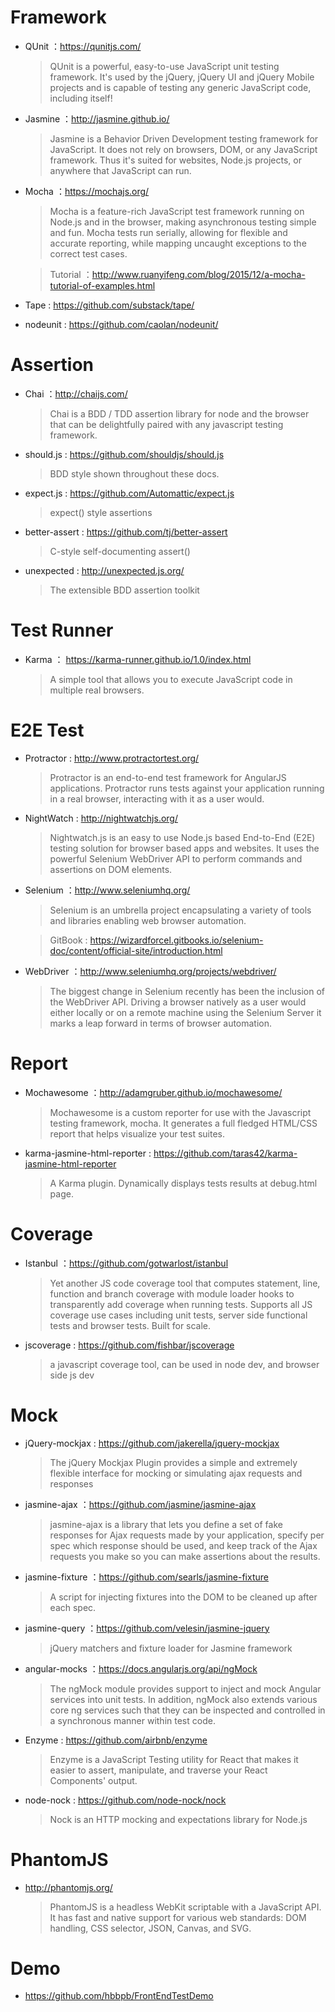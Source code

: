 # Framework

- QUnit ：https://qunitjs.com/
    > QUnit is a powerful, easy-to-use JavaScript unit testing framework. It's used by the jQuery, jQuery UI and jQuery Mobile projects and is capable of testing any generic JavaScript code, including itself!

- Jasmine ：http://jasmine.github.io/
    > Jasmine is a Behavior Driven Development testing framework for JavaScript. It does not rely on browsers, DOM, or any JavaScript framework. Thus it's suited for websites, Node.js projects, or anywhere that JavaScript can run.

- Mocha ：https://mochajs.org/
    > Mocha is a feature-rich JavaScript test framework running on Node.js and in the browser, making asynchronous testing simple and fun. Mocha tests run serially, allowing for flexible and accurate reporting, while mapping uncaught exceptions to the correct test cases.
    
    > Tutorial ：http://www.ruanyifeng.com/blog/2015/12/a-mocha-tutorial-of-examples.html

- Tape : https://github.com/substack/tape/

- nodeunit : https://github.com/caolan/nodeunit/

# Assertion

- Chai ：http://chaijs.com/
    > Chai is a BDD / TDD assertion library for node and the browser that can be delightfully paired with any javascript testing framework.

- should.js : https://github.com/shouldjs/should.js
    > BDD style shown throughout these docs.

- expect.js : https://github.com/Automattic/expect.js
    > expect() style assertions

- better-assert : https://github.com/tj/better-assert
    > C-style self-documenting assert()

- unexpected : http://unexpected.js.org/
    > The extensible BDD assertion toolkit

# Test Runner

- Karma ： https://karma-runner.github.io/1.0/index.html
    > A simple tool that allows you to execute JavaScript code in multiple real browsers.

# E2E Test

- Protractor : http://www.protractortest.org/
    > Protractor is an end-to-end test framework for AngularJS applications. Protractor runs tests against your application running in a real browser, interacting with it as a user would.

- NightWatch : http://nightwatchjs.org/
    > Nightwatch.js is an easy to use Node.js based End-to-End (E2E) testing solution for browser based apps and websites. It uses the powerful Selenium WebDriver API to perform commands and assertions on DOM elements.

- Selenium ：http://www.seleniumhq.org/
    > Selenium is an umbrella project encapsulating a variety of tools and libraries enabling web browser automation.
    
    > GitBook : https://wizardforcel.gitbooks.io/selenium-doc/content/official-site/introduction.html

- WebDriver ：http://www.seleniumhq.org/projects/webdriver/
    > The biggest change in Selenium recently has been the inclusion of the WebDriver API. Driving a browser natively as a user would either locally or on a remote machine using the Selenium Server it marks a leap forward in terms of browser automation.

# Report

- Mochawesome ：http://adamgruber.github.io/mochawesome/
    > Mochawesome is a custom reporter for use with the Javascript testing framework, mocha. It generates a full fledged HTML/CSS report that helps visualize your test suites.

- karma-jasmine-html-reporter : https://github.com/taras42/karma-jasmine-html-reporter
    > A Karma plugin. Dynamically displays tests results at debug.html page.

# Coverage

- Istanbul ：https://github.com/gotwarlost/istanbul
    > Yet another JS code coverage tool that computes statement, line, function and branch coverage with module loader hooks to transparently add coverage when running tests. Supports all JS coverage use cases including unit tests, server side functional tests and browser tests. Built for scale.

- jscoverage : https://github.com/fishbar/jscoverage
    > a javascript coverage tool, can be used in node dev, and browser side js dev

# Mock

- jQuery-mockjax : https://github.com/jakerella/jquery-mockjax
    > The jQuery Mockjax Plugin provides a simple and extremely flexible interface for mocking or simulating ajax requests and responses

- jasmine-ajax ：https://github.com/jasmine/jasmine-ajax
    > jasmine-ajax is a library that lets you define a set of fake responses for Ajax requests made by your application, specify per spec which response should be used, and keep track of the Ajax requests you make so you can make assertions about the results.

- jasmine-fixture ：https://github.com/searls/jasmine-fixture
    > A script for injecting fixtures into the DOM to be cleaned up after each spec.

- jasmine-query ：https://github.com/velesin/jasmine-jquery
    > jQuery matchers and fixture loader for Jasmine framework

- angular-mocks ：https://docs.angularjs.org/api/ngMock
    > The ngMock module provides support to inject and mock Angular services into unit tests. In addition, ngMock also extends various core ng services such that they can be inspected and controlled in a synchronous manner within test code.

- Enzyme : https://github.com/airbnb/enzyme
    > Enzyme is a JavaScript Testing utility for React that makes it easier to assert, manipulate, and traverse your React Components' output.

- node-nock : https://github.com/node-nock/nock
    > Nock is an HTTP mocking and expectations library for Node.js

# PhantomJS

- http://phantomjs.org/
    > PhantomJS is a headless WebKit scriptable with a JavaScript API. It has fast and native support for various web standards: DOM handling, CSS selector, JSON, Canvas, and SVG.

# Demo

- https://github.com/hbbpb/FrontEndTestDemo